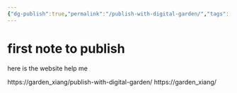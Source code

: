 ```yaml
---
{"dg-publish":true,"permalink":"/publish-with-digital-garden/","tags":["gardenEntry"]}
---
```


# first note to publish
here is the website help me

https://garden_xiang/publish-with-digital-garden/
https://garden_xiang/
